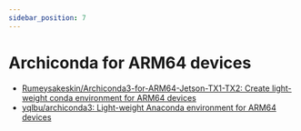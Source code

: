 ```yaml
---
sidebar_position: 7
---
```


# Archiconda for ARM64 devices
- [Rumeysakeskin/Archiconda3-for-ARM64-Jetson-TX1-TX2: Create light-weight conda environment for ARM64 devices](https://github.com/Rumeysakeskin/Archiconda3-for-ARM64-Jetson-TX1-TX2)
- [yqlbu/archiconda3: Light-weight Anaconda environment for ARM64 devices](https://github.com/yqlbu/archiconda3)